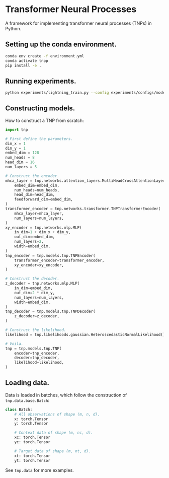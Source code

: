 # Transformer Neural Processes
A framework for implementing transformer neural processes (TNPs) in Python.

## Setting up the conda environment.
```bash
conda env create -f environment.yml
conda activate tnpp
pip install -e .
```

## Running experiments.
```bash
python experiments/lightning_train.py --config experiments/configs/models/tnp.yml --generator_config experiments/configs/generators/synthetic-1d.yml
```

## Constructing models.
How to construct a TNP from scratch:
```python
import tnp

# First define the parameters.
dim_x = 1
dim_y = 1
embed_dim = 128
num_heads = 8
head_dim = 16
num_layers = 5

# Construct the encoder.
mhca_layer = tnp.networks.attention_layers.MultiHeadCrossAttentionLayer(
    embed_dim=embed_dim,
    num_heads=num_heads,
    head_dim=head_dim,
    feedforward_dim=embed_dim,
)
transformer_encoder = tnp.networks.transformer.TNPTransformerEncoder(
    mhca_layer=mhca_layer,
    num_layers=num_layers,
)
xy_encoder = tnp.networks.mlp.MLP(
    in_dim=1 + dim_x + dim_y,
    out_dim=embed_dim,
    num_layers=2,
    width=embed_dim,
)
tnp_encoder = tnp.models.tnp.TNPEncoder(
    transformer_encoder=transformer_encoder,
    xy_encoder=xy_encoder,
)

# Construct the decoder.
z_decoder = tnp.networks.mlp.MLP(
    in_dim=embed_dim,
    out_dim=2 * dim_y,
    num_layers=num_layers,
    width=embed_dim,
)
tnp_decoder = tnp.models.tnp.TNPDecoder(
    z_decoder=z_decoder,
)

# Construct the likelihood.
likelihood = tnp.likelihoods.gaussian.HeteroscedasticNormalLikelihood()

# Voila.
tnp = tnp.models.tnp.TNP(
    encoder=tnp_encoder,
    decoder=tnp_decoder,
    likelihood=likelihood,
)
```

## Loading data.
Data is loaded in batches, which follow the construction of `tnp.data.base.Batch`:
```python
class Batch:
    # All observations of shape (m, n, d).
    x: torch.Tensor
    y: torch.Tensor

    # Context data of shape (m, nc, d).
    xc: torch.Tensor
    yc: torch.Tensor

    # Target data of shape (m, nt, d).
    xt: torch.Tensor
    yt: torch.Tensor
```
See `tnp.data` for more examples.
